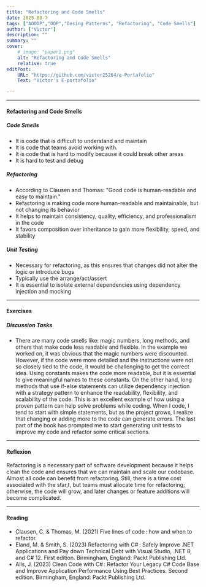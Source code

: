 ```yaml
---
title: "Refactoring and Code Smells" 
date: 2025-08-7
tags: ["AOODP","OOP","Desing Patterns", "Refactoring", "Code Smells"]
author: ["Victor"]
description: "" 
summary: "" 
cover:
    # image: "paper1.png"
    alt: "Refactoring and Code Smells"
    relative: true
editPost:
    URL: "https://github.com/victor25264/e-Portafolio"
    Text: "Victor's E-portafolio"

---
```


---

#### Refactoring and Code Smells

##### Code Smells
+ It is code that is difficult to understand and maintain
+ It is code that teams avoid working with.
+ It is code that is hard to modify because it could break other areas
+ It is hard to test and debug

##### Refactoring
+ According to Clausen and Thomas: "Good code is human-readable and easy to maintain."
+ Refactoring is making code more human-readable and maintainable, but not changing its behavior
+ It helps to maintain consistency, quality, efficiency, and professionalism in the code
+ It favors composition over inheritance to gain more flexibility, speed, and stability

##### Unit Testing
+ Necessary for refactoring, as this ensures that changes did not alter the logic or introduce bugs
+ Typically use the arrange/act/assert
+ It is essential to isolate external dependencies using dependency injection and mocking

---
#### Exercises

##### Discussion Tasks
+ There are many code smells like: magic numbers, long methods, and others that make code less readable and flexible. In the example we worked on, it was obvious that the magic numbers were discounted. However, if the code were more detailed and the instructions were not so closely tied to the code, it would be challenging to get the correct idea. Using constants makes the code more readable, but it is essential to give meaningful names to these constants. On the other hand, long methods that use if-else statements can utilize dependency injection with a strategy pattern to enhance the readability, flexibility, and scalability of the code. This is an excellent example of how using a proven pattern can help solve problems while coding. When I code, I tend to start with simple statements, but as the project grows, I realize that changing or adding more to the code can generate errors. The last part of the book has prompted me to start generating unit tests to improve my code and refactor some critical sections.

---

#### Reflexion
Refactoring is a necessary part of software development because it helps clean the code and ensures that we can maintain and scale our codebase. Almost all code can benefit from refactoring. Still, there is a time cost associated with the star,t, but teams must allocate time for refactoring; otherwise, the code will grow, and later changes or feature additions will become complicated. 

---

#### Reading 

+ Clausen, C. & Thomas, M. (2021) Five lines of code : how and when to refactor.
+ Eland, M. & Smith, S. (2023) Refactoring with C# : Safely Improve .NET Applications and Pay down Technical Debt with Visual Studio, .NET 8, and C# 12. First edition. Birmingham, England: Packt Publishing Ltd.
+ Alls, J. (2023) Clean Code with C# : Refactor Your Legacy C# Code Base and Improve Application Performance Using Best Practices. Second edition. Birmingham, England: Packt Publishing Ltd.

